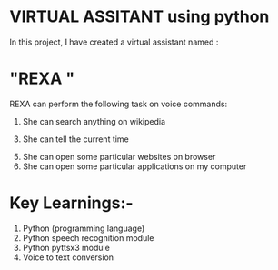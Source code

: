 # VIRTUAL ASSITANT using python

In this project, I have created a virtual assistant named :
# "REXA "

REXA can perform the following task on voice commands:
1. She can search anything on wikipedia
<!-- 2. She can search and play a video on youtube -->
3. She can tell the current time
<!-- 4. She can say some jokes -->
5. She can open some particular websites on browser
6. She can open some particular applications on my computer

# Key Learnings:-
1. Python (programming language)
2. Python speech recognition module
3. Python pyttsx3 module
4. Voice to text conversion
